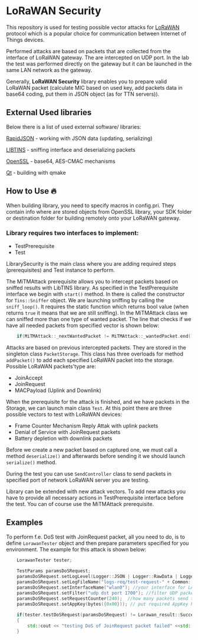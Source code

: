 # LoRaWAN Security

This repository is used for testing possible vector attacks for [LoRaWAN](https://lora-alliance.org/about-lorawan) protocol which is a popular choice for communication between Internet of Things devices.

Performed attacks are based on packets that are collected from the interface of LoRaWAN gateway. The are intercepted on UDP port. In the lab the test was performed directly on the gateway but it can be launched in the same LAN network as the gateway. 


Generally, **LoRaWAN Security** library enables you to prepare valid LoRaWAN packet (calculate MIC based on used key, add packets data in base64 coding, put them in JSON object (as for TTN servers)).

## External Used libraries

Below there is a list of used external software/ libraries:

[RapidJSON](https://rapidjson.org/) - working with JSON data (updating, serializing)

[LIBTINS](http://libtins.github.io/) - sniffing interface and deserializing packets

[OpenSSL](https://www.openssl.org/) - base64, AES-CMAC mechanisms

[Qt](https://www.qt.io/) - building with qmake


## How to Use :fire:

When building library, you need to specify macros in config.pri. They contain info where are stored objects from OpenSSL library, your SDK folder or destination folder for building remotely onto your LoRaWAN gateway.

### Library requires two interfaces to implement: 
* TestPrerequisite 
* Test

LibrarySecurity is the main class where you are adding required steps (prerequisites) and Test instance to perform.

The MiTMAttack prerequisite allows you to intercept packets based on sniffed results with LibTINS library. As specified in the TestPrerequisite interface we begin with `start()` method.
In there is called the constructor for `Tins::Sniffer` object. We are launching sniffing by calling the `sniff_loop()`. It requires the static function which returns bool value (when returns `true` it means that we are still sniffing). In the MiTMAttack class we can sniffed more than one type of wanted packet. The line that checks if we have all needed packets from specified vector is shown below:
```cpp
    if(MiTMAttack::_nextWantedPacket != MiTMAttack::_wantedPacket.end())
```
Attacks are based on previous intercepted packets. They are stored in the singleton class `PacketStorage`. This class has three overloads for method `addPacket()` to add each specified LoRaWAN packet into the storage. Possible LoRaWAN packets'type are:
- JoinAccept
- JoinRequest
- MACPayload (Uplink and Downlink)

When the prerequisite for the attack is finished, and we have packets in the Storage, we can launch main class `Test`. At this point there are three possible vectors to test with LoRaWAN devices:

* Frame Counter Mechanism Reply Attak with uplink packets
* Denial of Service with JoinRequest packets
* Battery depletion with downlink packets

Before we create a new packet based on captured one, we must call a method `deserialize()` and afterwards before sending it we should launch `serialize()` method.

During the test you can use `SendController` class to send packets in specified port of network LoRaWAN server you are testing.

Library can be extended with new attack vectors. To add new attacks you have to provide all necessary actions in TestPrerequisite interface before the test. You can of course use the MiTMAttack prerequisite. 

## Examples
To perform f.e. DoS test with JoinRequest packet, all you need to do, is to define `LorawanTester` object and then prepare parameters specified for you environment. The example for this attack is shown below:
```cpp
    LorawanTester tester;
    
    TestParams paramsDoSRequest;
    paramsDoSRequest.setLogLevel(Logger::JSON | Logger::RawData | Logger::MiTM | Logger::LorawanTest | Logger::Common | Logger::RequestDoS);
    paramsDoSRequest.setLogFileName("logs-req/test-request-" + Common::getTime() + ".log");
    paramsDoSRequest.setInterfaceName("wlan0"); //your interface for LAN network
    paramsDoSRequest.setFilter("udp dst port 1700"); //filter UDP packets with LoRaWAN data inside
    paramsDoSRequest.setRequestCounter(240);  //how many packets send to NS server
    paramsDoSRequest.setAppKey(bytes({0x00})); // put required AppKey here
    
    if(tester.testDoSRequest(paramsDoSRequest) != Lorawan_result::Success)
    {
        std::cout << "testing DoS of JoinRequest packet failed" <<std::endl;
    }
```
